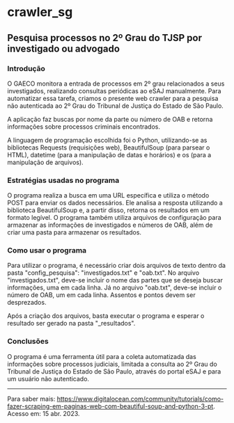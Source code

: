 # crawler_sg
## Pesquisa processos no 2º Grau do TJSP por investigado ou advogado



### Introdução

O GAECO monitora a entrada de processos em 2º grau relacionados a seus investigados, realizando consultas periódicas ao eSAJ manualmente. Para automatizar essa tarefa, criamos o presente web crawler para a pesquisa não autenticada ao 2º Grau do Tribunal de Justiça do Estado de São Paulo. 

A aplicação faz buscas por nome da parte ou número de OAB e retorna informações sobre processos criminais encontrados. 

A linguagem de programação escolhida foi o Python, utilizando-se as bibliotecas Requests (requisições web), BeautifulSoup (para parsear o HTML), datetime (para a manipulação de datas e horários) e os (para a manipulação de arquivos).

### Estratégias usadas no programa

O programa realiza a busca em uma URL específica e utiliza o método POST para enviar os dados necessários. Ele analisa a resposta utilizando a biblioteca BeautifulSoup e, a partir disso, retorna os resultados em um formato legível. O programa também utiliza arquivos de configuração para armazenar as informações de investigados e números de OAB, além de criar uma pasta para armazenar os resultados.

### Como usar o programa
Para utilizar o programa, é necessário criar dois arquivos de texto dentro da pasta "config_pesquisa": "investigados.txt" e "oab.txt". No arquivo "investigados.txt", deve-se incluir o nome das partes que se deseja buscar informações, uma em cada linha. Já no arquivo "oab.txt", deve-se incluir o número de OAB, um em cada linha. Assentos e pontos devem ser desprezados.

Após a criação dos arquivos, basta executar o programa e esperar o resultado ser gerado na pasta "_resultados".

### Conclusões
O programa é uma ferramenta útil para a coleta automatizada das informações sobre processos judiciais, limitada a consulta ao 2º Grau do Tribunal de Justiça do Estado de São Paulo, através do portal eSAJ e para um usuário não autenticado. 

---
Para saber mais: <https://www.digitalocean.com/community/tutorials/como-fazer-scraping-em-paginas-web-com-beautiful-soup-and-python-3-pt>. Acesso em: 15 abr. 2023.
